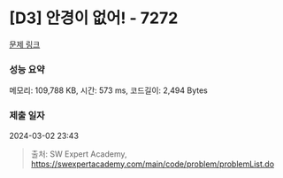 # [D3] 안경이 없어! - 7272 

[문제 링크](https://swexpertacademy.com/main/code/problem/problemDetail.do?contestProbId=AWl0ZQ8qn7UDFAXz) 

### 성능 요약

메모리: 109,788 KB, 시간: 573 ms, 코드길이: 2,494 Bytes

### 제출 일자

2024-03-02 23:43



> 출처: SW Expert Academy, https://swexpertacademy.com/main/code/problem/problemList.do